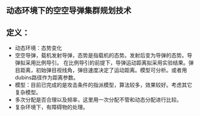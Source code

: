 ## 动态环境下的空空导弹集群规划技术

## 定义：

* 动态环境：态势变化
* 空空导弹，载机发射导弹，态势是指载机的态势。发射后变为导弹的态势。导弹拟采用比例导引。
  在比例导引的前提下，导弹运动距离拟采用实验结果。弹目距离，初始弹目视线角，弹目速度决定了运动距离。模型可分析。或者用dubins路径作为距离参数。
* 模型：目前已完成的是攻击条件的指派模型，算法较多，效果较好。考虑其它复杂模型。
* 多次分配是否合理以及频率，这里用一次分配不管和动态分配进行比较。
* 复杂环境下，有障碍物的处理。